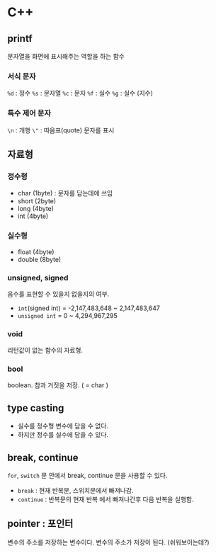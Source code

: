 # C++ 

## printf

문자열을 화면에 표시해주는 역할을 하는 함수

### 서식 문자

`%d` : 정수
`%s` : 문자열
`%c` : 문자
`%f` : 실수
`%g` : 실수 (지수)

### 특수 제어 문자

`\n` : 개행
`\"` : 따옴표(quote) 문자를 표시

## 자료형

### 정수형

* char (1byte) : 문자를 담는데에 쓰임
* short (2byte)
* long (4byte)
* int (4byte)

### 실수형

* float (4byte)
* double (8byte)

### unsigned, signed

음수를 표현할 수 있을지 없을지의 여부.

* `int`(signed int) = -2,147,483,648 ~ 2,147,483,647
* `unsigned int` = 0 ~ 4,294,967,295

### void

리턴값이 없는 함수의 자료형.

### bool

boolean. 참과 거짓을 저장. ( = char )

## type casting

* 실수를 정수형 변수에 담을 수 없다.
* 하지만 정수를 실수에 담을 수 있다. 

## break, continue

`for`, `switch` 문 안에서 break, continue 문을 사용할 수 있다.

* `break` : 현재 반복문, 스위치문에서 빠져나감.
* `continue` : 반복문의 현재 반복 에서 빠져나간후 다음 반복을 실행함.

## pointer : 포인터

변수의 주소를 저장하는 변수이다. 변수의 주소가 저장이 된다. (쉬워보이는데?)


